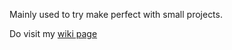 Mainly used to try make perfect with small projects.


Do visit my <a href="https://github.com/DeekshaPrabhakar/JavaScript/wiki">wiki page</a>
